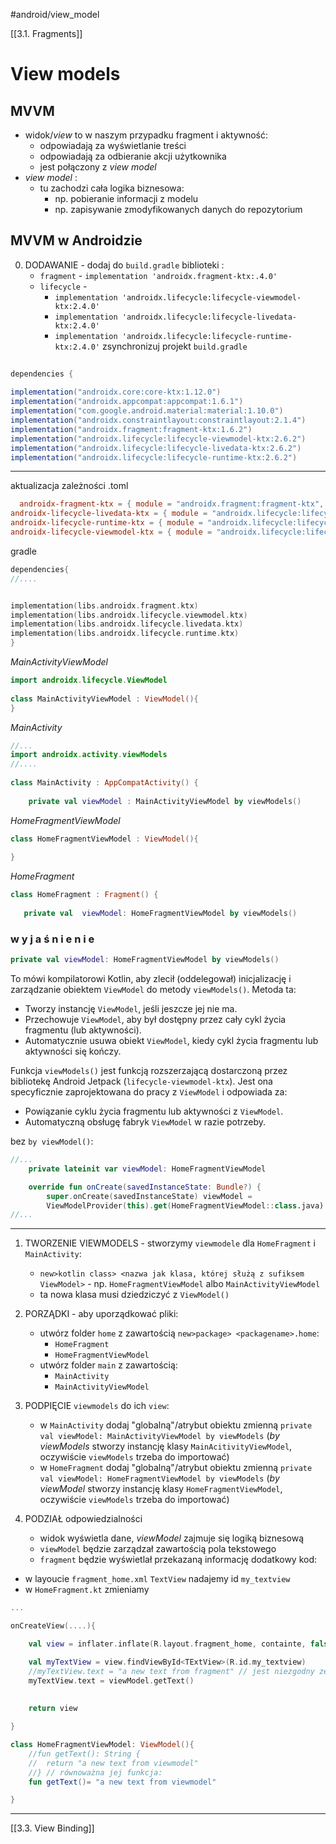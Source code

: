 #android/view_model

[[3.1. Fragments]]



# View models

## **MVVM**
- widok/*view* to w naszym przypadku fragment i aktywność:
	- odpowiadają za wyświetlanie treści
	- odpowiadają za odbieranie akcji użytkownika
	- jest połączony z *view model*
- *view model* :
	- tu zachodzi cała logika biznesowa:
		- np. pobieranie informacji z modelu
		- np. zapisywanie zmodyfikowanych danych do repozytorium



## MVVM w Androidzie
0. DODAWANIE - dodaj do `build.gradle` biblioteki :
	- `fragment` - `implementation 'androidx.fragment-ktx:.4.0' `
	- `lifecycle` - 
		- `implementation 'androidx.lifecycle:lifecycle-viewmodel-ktx:2.4.0'`
		- `implementation 'androidx.lifecycle:lifecycle-livedata-ktx:2.4.0'`
		- `implementation 'androidx.lifecycle:lifecycle-runtime-ktx:2.4.0'`
	zsynchronizuj projekt
`build.gradle`
```groovy
  
dependencies {  
  
implementation("androidx.core:core-ktx:1.12.0")  
implementation("androidx.appcompat:appcompat:1.6.1")  
implementation("com.google.android.material:material:1.10.0")  
implementation("androidx.constraintlayout:constraintlayout:2.1.4")  
implementation("androidx.fragment:fragment-ktx:1.6.2")  
implementation("androidx.lifecycle:lifecycle-viewmodel-ktx:2.6.2")  
implementation("androidx.lifecycle:lifecycle-livedata-ktx:2.6.2")  
implementation("androidx.lifecycle:lifecycle-runtime-ktx:2.6.2")
```

-------------
aktualizacja zależności
.toml

```toml
  androidx-fragment-ktx = { module = "androidx.fragment:fragment-ktx", version.ref = "fragmentKtx" }  
androidx-lifecycle-livedata-ktx = { module = "androidx.lifecycle:lifecycle-livedata-ktx", version.ref = "lifecycleViewmodelKtxVersion" }  
androidx-lifecycle-runtime-ktx = { module = "androidx.lifecycle:lifecycle-runtime-ktx", version.ref = "lifecycleViewmodelKtxVersion" }  
androidx-lifecycle-viewmodel-ktx = { module = "androidx.lifecycle:lifecycle-viewmodel-ktx", version.ref = "lifecycleViewmodelKtxVersion" }
```


gradle
```kotlin
dependencies{
//....


implementation(libs.androidx.fragment.ktx)  
implementation(libs.androidx.lifecycle.viewmodel.ktx)  
implementation(libs.androidx.lifecycle.livedata.ktx)  
implementation(libs.androidx.lifecycle.runtime.ktx)
}
```


*MainActivityViewModel*
```kotlin
import androidx.lifecycle.ViewModel  
  
class MainActivityViewModel : ViewModel(){   
}
```

*MainActivity*
```kotlin
//...
import androidx.activity.viewModels
//....
  
class MainActivity : AppCompatActivity() {  
  
    private val viewModel : MainActivityViewModel by viewModels()


```


*HomeFragmentViewModel*
```kotlin
class HomeFragmentViewModel : ViewModel(){  
  
}
```

*HomeFragment*
```kotlin
class HomeFragment : Fragment() {  
  
   private val  viewModel: HomeFragmentViewModel by viewModels()
```



### w y j a ś n i e n i e
```kotlin
private val viewModel: HomeFragmentViewModel by viewModels()
```

To mówi kompilatorowi Kotlin, aby zlecił (oddelegował) inicjalizację i zarządzanie obiektem `ViewModel` do metody `viewModels()`. Metoda ta:

- Tworzy instancję `ViewModel`, jeśli jeszcze jej nie ma.
- Przechowuje `ViewModel`, aby był dostępny przez cały cykl życia fragmentu (lub aktywności).
- Automatycznie usuwa obiekt `ViewModel`, kiedy cykl życia fragmentu lub aktywności się kończy.

Funkcja `viewModels()` jest funkcją rozszerzającą dostarczoną przez bibliotekę Android Jetpack (`lifecycle-viewmodel-ktx`). Jest ona specyficznie zaprojektowana do pracy z `ViewModel` i odpowiada za:
- Powiązanie cyklu życia fragmentu lub aktywności z `ViewModel`.
- Automatyczną obsługę fabryk `ViewModel` w razie potrzeby.



bez `by viewModel()`:
```kotlin
//...
	private lateinit var viewModel: HomeFragmentViewModel 

	override fun onCreate(savedInstanceState: Bundle?) { 
		super.onCreate(savedInstanceState) viewModel = 
		ViewModelProvider(this).get(HomeFragmentViewModel::class.java) }
//...
```










----------


1. TWORZENIE VIEWMODELS - stworzymy `viewmodele` dla `HomeFragment` i `MainActivity`:
	- `new>kotlin class> <nazwa jak klasa, której służą z sufiksem ViewModel>` - np. `HomeFragmentViewModel` albo `MainActivityViewModel`
	- ta nowa klasa musi dziedziczyć z `ViewModel()`
2. PORZĄDKI - aby uporządkować pliki:
	- utwórz folder `home` z zawartością `new>package> <packagename>.home`:
		- `HomeFragment`
		- `HomeFragmentViewModel`
	- utwórz folder `main` z zawartością:
		- `MainActivity`
		- `MainActivityViewModel`


4. PODPIĘCIE  `viewmodels` do ich `view`:
	- w `MainActivity` dodaj "globalną"/atrybut obiektu zmienną `private val viewModel: MainActivityViewModel by viewModels` (*by viewModels* stworzy instancję klasy `MainAcitivityViewModel`, oczywiście `viewModels` trzeba do importować)
	- w `HomeFragment` dodaj "globalną"/atrybut obiektu zmienną `private val viewModel: HomeFragmentViewModel by viewModels` (*by viewModel* stworzy instancję klasy `HomeFragmentViewModel`, oczywiście `viewModels` trzeba do importować)

5.  PODZIAŁ odpowiedzialności
	- widok wyświetla dane, *viewModel* zajmuje się logiką biznesową
	- `viewModel` będzie zarządzał zawartością pola tekstowego 
	- `fragment` będzie wyświetlał przekazaną informację
dodatkowy kod:
- w layoucie `fragment_home.xml` `TextView` nadajemy id  `my_textview`
- w `HomeFragment.kt` zmieniamy
```kotlin
...

onCreateView(....){

	val view = inflater.inflate(R.layout.fragment_home, containte, false)

	val myTextView = view.findViewById<TExtView>(R.id.my_textview)
	//myTextView.text = "a new text from fragment" // jest niezgodny ze wzorcem MVVM, bo to viewmodel ma zarządzać zawartością pola text
	myTextView.text = viewModel.getText()
	
	
	return view

}
```

```kotlin
class HomeFragmentViewModel: ViewModel(){
	//fun getText(): String {
	//	return "a new text from viewmodel"
	//} // równoważna jej funkcja:
	fun getText()= "a new text from viewmodel"

}
```


--------


[[3.3. View Binding]]

















